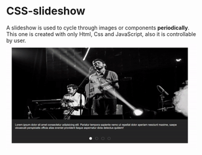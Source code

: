 # CSS-slideshow
A slideshow is used to cycle through images or components <strong>periodically</strong>.<br>
This one is created with only Html, Css and JavaScript, also it is controllable by user.
<img src="./screenshots/1.gif"></img>
